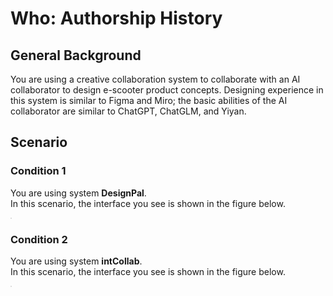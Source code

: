 # Who: Authorship History

## General Background
You are using a creative collaboration system to collaborate with an AI collaborator to design e-scooter product concepts. Designing experience in this system is similar to Figma and Miro; the basic abilities of the AI collaborator are similar to ChatGPT, ChatGLM, and Yiyan.

## Scenario


### Condition 1
You are using system **DesignPal**.<br>
In this scenario, the interface you see is shown in the figure below.

<img src="" style="border: .5px solid Gainsboro; max-width: 75%;">

### Condition 2
You are using system **intCollab**.<br>
In this scenario, the interface you see is shown in the figure below.

<img src="" style="border: .5px solid Gainsboro; max-width: 75%;">